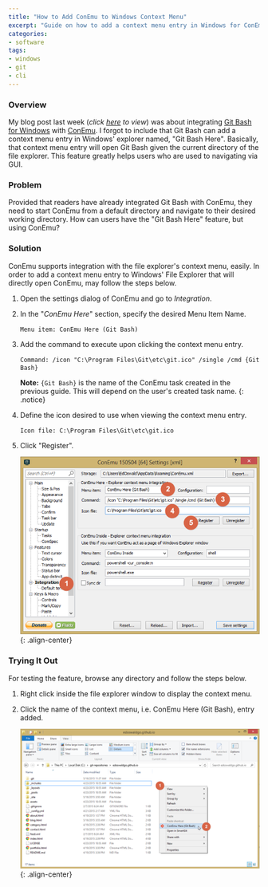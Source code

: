 ```yaml
---
title: "How to Add ConEmu to Windows Context Menu"
excerpt: "Guide on how to add a context menu entry in Windows for ConEmu. This is to mimic the handy \"Git Bash Here\" feature of Git Bash."
categories:
- software
tags:
- windows
- git
- cli
---
```


### Overview
My blog post last week (*click [here][superpowered-gitbash] to view*) was about integrating [Git Bash for Windows][msysgit] with [ConEmu][conemu]. I forgot to include that Git Bash can add a context menu entry in Windows' explorer named, "Git Bash Here". Basically, that context menu entry will open Git Bash given the current directory of the file explorer. This feature greatly helps users who are used to navigating via GUI.

### Problem
Provided that readers have already integrated Git Bash with ConEmu, they need to start ConEmu from a default directory and navigate to their desired working directory. How can users have the "Git Bash Here" feature, but using ConEmu?

### Solution
ConEmu supports integration with the file explorer's context menu, easily. In order to add a context menu entry to Windows' File Explorer that will directly open ConEmu, may follow the steps below.

1. Open the settings dialog of ConEmu and go to *Integration*.
2. In the "*ConEmu Here*" section, specify the desired Menu Item Name.

    ```
    Menu item: ConEmu Here (Git Bash)
    ```

3. Add the command to execute upon clicking the context menu entry.

    ```
    Command: /icon "C:\Program Files\Git\etc\git.ico" /single /cmd {Git Bash}
    ```
    **Note:** `{Git Bash}` is the name of the ConEmu task created in the previous guide. This will depend on the user's created task name.
    {: .notice}

4. Define the icon desired to use when viewing the context menu entry.

    ```
    Icon file: C:\Program Files\Git\etc\git.ico
    ```

5. Click "Register".

    ![image-center](/assets/img/blog/conemu-git-bash-contextmenu/conemu-settings.png "ConEmu Settings"){: .align-center}

### Trying It Out
For testing the feature, browse any directory and follow the steps below.

1. Right click inside the file explorer window to display the context menu.
2. Click the name of the context menu, i.e. ConEmu Here (Git Bash), entry added.

    ![image-center](/assets/img/blog/conemu-git-bash-contextmenu/conemu-contextmenu.png "ConEmu Here (Git Bash)"){: .align-center}


[conemu]: http://conemu.github.io/
[msysgit]: https://gitforwindows.org/
[superpowered-gitbash]: /software/powering-git-bash-with-conemu/
